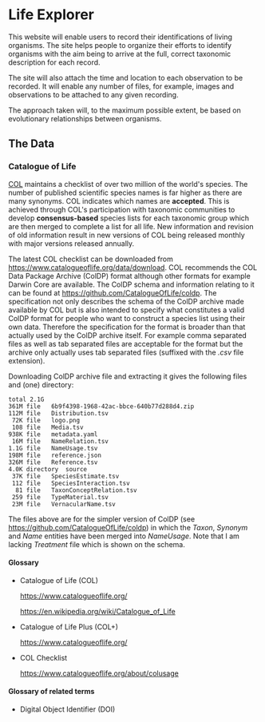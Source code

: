 # Life Explorer

This website will enable users to record their identifications of living organisms. The site helps people to organize their efforts to identify organisms with the aim being to arrive at the full, correct taxonomic description for each record.

The site will also attach the time and location to each observation to be recorded. It will enable any number of files, for example, images and observations to be attached to any given recording.

The approach taken will, to the maximum possible extent, be based on evolutionary relationships between organisms.

## The Data

### Catalogue of Life

[COL](https://www.catalogueoflife.org/) maintains a checklist of over two million of the world's species. The number of published scientific species names is far higher as there are many synonyms. COL indicates which names are **accepted**. This is achieved through COL's participation with taxonomic communities to develop **consensus-based** species lists for each taxonomic group which are then merged to complete a list for all life. New information and revision of old information result in new versions of COL being released monthly with major versions released annually.

The latest COL checklist can be downloaded from https://www.catalogueoflife.org/data/download. COL recommends the COL Data Package Archive (ColDP) format although other formats for example Darwin Core are available. The ColDP schema and information relating to it can be found at https://github.com/CatalogueOfLife/coldp. The specification not only describes the schema of the ColDP archive made available by COL but is also intended to specify what constitutes a valid ColDP format for people who want to construct a species list using their own data. Therefore the specification for the format is broader than that actually used by the ColDP archive itself. For example comma separated files as well as tab separated files are acceptable for the format but the archive only actually uses tab separated files (suffixed with the *.csv* file extension). 

Downloading ColDP archive file and extracting it gives the following files and (one) directory:

```console
total 2.1G
361M file 	6b9f4398-1968-42ac-bbce-640b77d288d4.zip
112M file 	Distribution.tsv
 72K file 	logo.png
 108 file 	Media.tsv
938K file 	metadata.yaml
 16M file 	NameRelation.tsv
1.1G file 	NameUsage.tsv
198M file 	reference.json
326M file 	Reference.tsv
4.0K directory	source
 37K file 	SpeciesEstimate.tsv
 112 file 	SpeciesInteraction.tsv
  81 file 	TaxonConceptRelation.tsv
 259 file 	TypeMaterial.tsv
 23M file 	VernacularName.tsv
```

The files above are for the simpler version of ColDP (see https://github.com/CatalogueOfLife/coldp) in which the *Taxon*, *Synonym* and *Name* entities have been merged into *NameUsage*. Note that I am lacking  *Treatment* file which is shown on the schema.

#### Glossary

- Catalogue of Life (COL)

  https://www.catalogueoflife.org/

  https://en.wikipedia.org/wiki/Catalogue_of_Life

- Catalogue of Life Plus (COL+)

  https://www.catalogueoflife.org/ 

- COL Checklist

  https://www.catalogueoflife.org/about/colusage

#### Glossary of related terms

- Digital Object Identifier (DOI)
